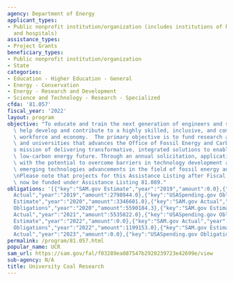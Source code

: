```yaml
---
agency: Department of Energy
applicant_types:
- Public nonprofit institution/organization (includes institutions of higher education
  and hospitals)
assistance_types:
- Project Grants
beneficiary_types:
- Public nonprofit institution/organization
- State
categories:
- Education - Higher Education - General
- Energy - Conservation
- Energy - Research and Development
- Science and Technology - Research - Specialized
cfda: '81.057'
fiscal_year: '2022'
layout: program
objective: "To educate and train the next generation of engineers and scientists to\
  \ help develop and contribute to a highly skilled, inclusive, and competitive U.S.\
  \ workforce and economy.  The primary objective is to fund research at U.S. colleges\
  \ and universities that advances the Office of Fossil Energy and Carbon Management\u2019\
  s mission of delivering transformative, integrated solutions to enable a sustainable,\
  \ low-carbon energy future. Through an annual solicitation, applications are sought\
  \ with the potential to overcome barriers in technology development and accelerate\
  \ emerging technologies advancements in the field of fossil energy and carbon management.\n\
  \nPlease note that projects for this Assistance Listing after Fiscal Year 2021 will\
  \ now be funded under Assistance Listing 81.089."
obligations: '[{"key":"SAM.gov Estimate","year":"2019","amount":0.0},{"key":"SAM.gov
  Actual","year":"2019","amount":2798944.0},{"key":"USASpending.gov Obligations","year":"2019","amount":-1138.47},{"key":"SAM.gov
  Estimate","year":"2020","amount":3346601.0},{"key":"SAM.gov Actual","year":"2020","amount":5590184.0},{"key":"USASpending.gov
  Obligations","year":"2020","amount":5590184.3},{"key":"SAM.gov Estimate","year":"2021","amount":2797885.0},{"key":"SAM.gov
  Actual","year":"2021","amount":5535822.0},{"key":"USASpending.gov Obligations","year":"2021","amount":5535821.9},{"key":"SAM.gov
  Estimate","year":"2022","amount":0.0},{"key":"SAM.gov Actual","year":"2022","amount":1199153.0},{"key":"USASpending.gov
  Obligations","year":"2022","amount":1199153.0},{"key":"SAM.gov Estimate","year":"2023","amount":2646815.0},{"key":"SAM.gov
  Actual","year":"2023","amount":0.0},{"key":"USASpending.gov Obligations","year":"2023","amount":2646815.0}]'
permalink: /program/81.057.html
popular_name: UCR
sam_url: https://sam.gov/fal/f03289ea087547b2920239723e42699e/view
sub-agency: N/A
title: University Coal Research
---
```

